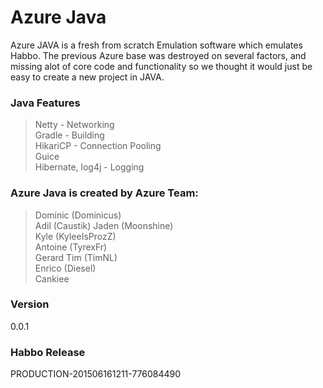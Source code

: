 # Azure Java

Azure JAVA is a fresh from scratch Emulation software which emulates Habbo. The previous Azure base was destroyed on several factors, 
and missing alot of core code and functionality so we thought it would just be easy to create a new project in JAVA.

### Java Features
>Netty - Networking     
>Gradle - Building     
>HikariCP - Connection Pooling     
>Guice     
>Hibernate, log4j - Logging

### Azure Java is created by Azure Team:
>Dominic (Dominicus)     
>Adil (Caustik)
>Jaden (Moonshine)     
>Kyle (KyleeIsProzZ)     
>Antoine (TyrexFr)     
>Gerard 
>Tim (TimNL)    
>Enrico (Diesel)    
>Cankiee     

### Version
0.0.1

### Habbo Release

PRODUCTION-201506161211-776084490
